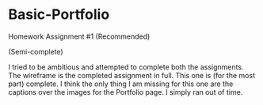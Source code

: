 # Basic-Portfolio
Homework Assignment #1 (Recommended)

(Semi-complete)

I tried to be ambitious and attempted to complete both the assignments. The wireframe is the completed assignment in full. This one is (for the most part) complete. I think the only thing I am missing for this one are the captions over the images for the Portfolio page. I simply ran out of time. 
